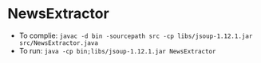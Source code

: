 # NewsExtractor
- To complie:
`javac -d bin -sourcepath src -cp libs/jsoup-1.12.1.jar src/NewsExtractor.java`
- To run:
`java -cp bin;libs/jsoup-1.12.1.jar NewsExtractor`
